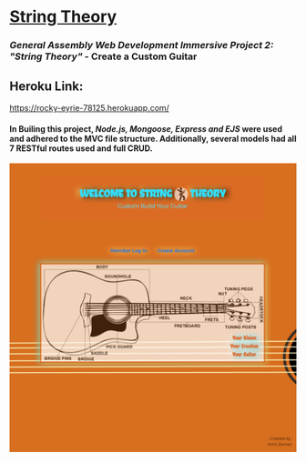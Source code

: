 # [String Theory](https://rocky-eyrie-78125.herokuapp.com/)

### *General Assembly Web Development Immersive Project 2: "String Theory"* - **Create a Custom Guitar**

## Heroku Link: 
https://rocky-eyrie-78125.herokuapp.com/


#### In Builing this project, *Node.js, Mongoose, Express and EJS* were used and adhered to the MVC file structure.  Additionally, several models had all 7 RESTful routes used and full CRUD.


<p align="center">
  <img src="Screen Shot 2018-07-24 at 10.09.27 AM.png" width="650" title="hover text">
</p>
